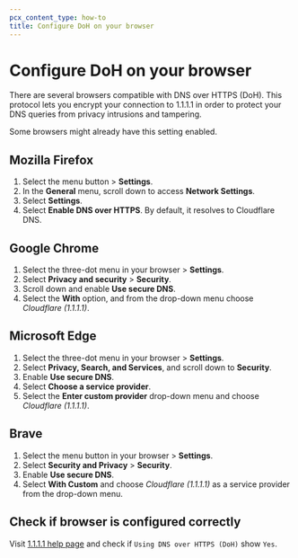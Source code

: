 ```yaml
---
pcx_content_type: how-to
title: Configure DoH on your browser
---
```


# Configure DoH on your browser

There are several browsers compatible with DNS over HTTPS (DoH). This protocol lets you encrypt your connection to 1.1.1.1 in order to protect your DNS queries from privacy intrusions and tampering.

Some browsers might already have this setting enabled.

## Mozilla Firefox

1. Select the menu button > **Settings**.
2. In the **General** menu, scroll down to access **Network Settings**.
3. Select **Settings**.
4. Select **Enable DNS over HTTPS**. By default, it resolves to Cloudflare DNS.

## Google Chrome

1. Select the three-dot menu in your browser > **Settings**.
2. Select **Privacy and security** > **Security**.
3. Scroll down and enable **Use secure DNS**.
4. Select the **With** option, and from the drop-down menu choose _Cloudflare (1.1.1.1)_.

## Microsoft Edge

1. Select the three-dot menu in your browser > **Settings**.
2. Select **Privacy, Search, and Services**, and scroll down to **Security**.
3. Enable **Use secure DNS**.
4. Select **Choose a service provider**.
5. Select the **Enter custom provider** drop-down menu and choose _Cloudflare (1.1.1.1)_.

## Brave

1. Select the menu button in your browser > **Settings**.
2. Select **Security and Privacy** > **Security**.
3. Enable **Use secure DNS**.
4. Select **With Custom** and choose _Cloudflare (1.1.1.1)_ as a service provider from the drop-down menu.

## Check if browser is configured correctly

Visit [1.1.1.1 help page](https://1.1.1.1/help) and check if `Using DNS over HTTPS (DoH)` show `Yes`.
